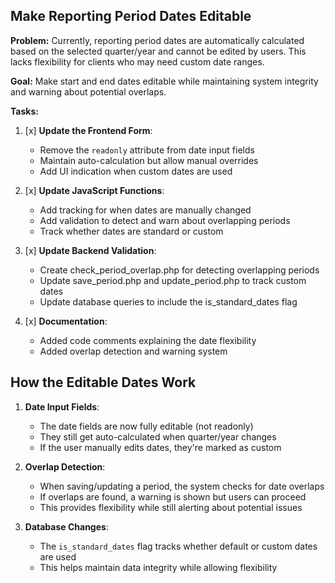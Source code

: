 ## Make Reporting Period Dates Editable

**Problem:** Currently, reporting period dates are automatically calculated based on the selected quarter/year and cannot be edited by users. This lacks flexibility for clients who may need custom date ranges.

**Goal:** Make start and end dates editable while maintaining system integrity and warning about potential overlaps.

**Tasks:**

1. [x] **Update the Frontend Form**:
   - Remove the `readonly` attribute from date input fields
   - Maintain auto-calculation but allow manual overrides
   - Add UI indication when custom dates are used

2. [x] **Update JavaScript Functions**:
   - Add tracking for when dates are manually changed
   - Add validation to detect and warn about overlapping periods
   - Track whether dates are standard or custom

3. [x] **Update Backend Validation**:
   - Create check_period_overlap.php for detecting overlapping periods
   - Update save_period.php and update_period.php to track custom dates
   - Update database queries to include the is_standard_dates flag

4. [x] **Documentation**:
   - Added code comments explaining the date flexibility
   - Added overlap detection and warning system

## How the Editable Dates Work

1. **Date Input Fields**:
   - The date fields are now fully editable (not readonly)
   - They still get auto-calculated when quarter/year changes
   - If the user manually edits dates, they're marked as custom

2. **Overlap Detection**:
   - When saving/updating a period, the system checks for date overlaps
   - If overlaps are found, a warning is shown but users can proceed
   - This provides flexibility while still alerting about potential issues

3. **Database Changes**:
   - The `is_standard_dates` flag tracks whether default or custom dates are used
   - This helps maintain data integrity while allowing flexibility
